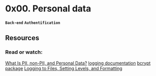 # 0x00. Personal data

**`Back-end`** **`Authentification`**

## Resources

### Read or watch:

[What Is PII, non-PII, and Personal Data?](https://piwik.pro/blog/what-is-pii-personal-data/)
[logging documentation](https://docs.python.org/3/library/logging.html)
[bcrypt package](https://github.com/pyca/bcrypt/)
[Logging to Files, Setting Levels, and Formatting](https://www.youtube.com/watch?v=-ARI4Cz-awo)
